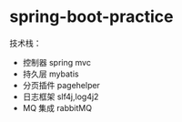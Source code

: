 # spring-boot-practice
技术栈：
- 控制器 spring mvc
- 持久层 mybatis
- 分页插件 pagehelper
- 日志框架 slf4j,log4j2
- MQ 集成 rabbitMQ
